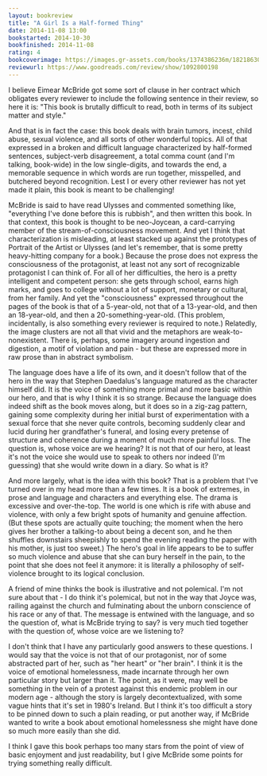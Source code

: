 ```yaml
---
layout: bookreview
title: "A Girl Is a Half-formed Thing"
date: 2014-11-08 13:00
bookstarted: 2014-10-30
bookfinished: 2014-11-08
rating: 4
bookcoverimage: https://images.gr-assets.com/books/1374386236m/18218630.jpg
reviewurl: https://www.goodreads.com/review/show/1092800198
---
```


I believe Eimear McBride got some sort of clause in her contract which obligates every reviewer to include the following sentence in their review, so here it is: "This book is brutally difficult to read, both in terms of its subject matter and style."



And that is in fact the case: this book deals with brain tumors, incest, child abuse, sexual violence, and all sorts of other wonderful topics. All of that expressed in a broken and difficult language characterized by half-formed sentences, subject-verb disagreement, a total comma count (and I'm talking, book-wide) in the low single-digits, and towards the end, a memorable sequence in which words are run together, misspelled, and butchered beyond recognition. Lest I or every other reviewer has not yet made it plain, this book is meant to be challenging!



McBride is said to have read Ulysses and commented something like, "everything I've done before this is rubbish", and then written this book. In that context, this book is thought to be neo-Joycean, a card-carrying member of the stream-of-consciousness movement. And yet I think that characterization is misleading, at least stacked up against the prototypes of Portrait of the Artist or Ulysses (and let's remember, that is some pretty heavy-hitting company for a book.) Because the prose does not express the consciousness of the protagonist, at least not any sort of recognizable protagonist I can think of. For all of her difficulties, the hero is a pretty intelligent and competent person: she gets through school, earns high marks, and goes to college without a lot of support, monetary or cultural, from her family. And yet the "consciousness" expressed throughout the pages of the book is that of a 5-year-old, not that of a 13-year-old, and then an 18-year-old, and then a 20-something-year-old. (This problem, incidentally, is also something every reviewer is required to note.) Relatedly, the image clusters are not all that vivid and the metaphors are weak-to-nonexistent. There is, perhaps, some imagery around ingestion and digestion, a motif of violation and pain - but these are expressed more in raw prose than in abstract symbolism.



The language does have a life of its own, and it doesn't follow that of the hero in the way that Stephen Daedalus's language matured as the character himself did. It is the voice of something more primal and more basic within our hero, and that is why I think it is so strange. Because the language does indeed shift as the book moves along, but it does so in a zig-zag pattern, gaining some complexity during her initial burst of experimentation with a sexual force that she never quite controls, becoming suddenly clear and lucid during her grandfather's funeral, and losing every pretense of structure and coherence during a moment of much more painful loss. The question is, whose voice are we hearing? It is not that of our hero, at least it's not the voice she would use to speak to others nor indeed (I'm guessing) that she would write down in a diary. So what is it?



And more largely, what is the idea with this book? That is a problem that I've turned over in my head more than a few times. It is a book of extremes, in prose and language and characters and everything else. The drama is excessive and over-the-top. The world is one which is rife with abuse and violence, with only a few bright spots of humanity and genuine affection. (But these spots are actually quite touching; the moment when the hero gives her brother a talking-to about being a decent son, and he then shuffles downstairs sheepishly to spend the evening reading the paper with his mother, is just too sweet.) The hero's goal in life appears to be to suffer so much violence and abuse that she can bury herself in the pain, to the point that she does not feel it anymore: it is literally a philosophy of self-violence brought to its logical conclusion.



A friend of mine thinks the book is illustrative and not polemical. I'm not sure about that - I do think it's polemical, but not in the way that Joyce was, railing against the church and fulminating about the unborn conscience of his race or any of that. The message is entwined with the language, and so the question of, what is McBride trying to say? is very much tied together with the question of, whose voice are we listening to?



I don't think that I have any particularly good answers to these questions. I would say that the voice is not that of our protagonist, nor of some abstracted part of her, such as "her heart" or "her brain". I think it is the voice of emotional homelessness, made incarnate through her own particular story but larger than it. The point, as it were, may well be something in the vein of a protest against this endemic problem in our modern age - although the story is largely decontextualized, with some vague hints that it's set in 1980's Ireland. But I think it's too difficult a story to be pinned down to such a plain reading, or put another way, if McBride wanted to write a book about emotional homelessness she might have done so much more easily than she did.



I think I gave this book perhaps too many stars from the point of view of basic enjoyment and just readability, but I give McBride some points for trying something really difficult.